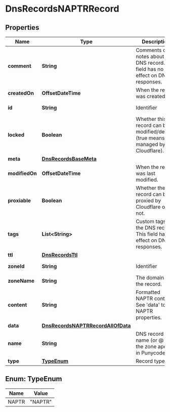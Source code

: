 

# DnsRecordsNAPTRRecord


## Properties

| Name | Type | Description | Notes |
|------------ | ------------- | ------------- | -------------|
|**comment** | **String** | Comments or notes about the DNS record. This field has no effect on DNS responses. |  [optional] |
|**createdOn** | **OffsetDateTime** | When the record was created. |  [optional] [readonly] |
|**id** | **String** | Identifier |  [optional] [readonly] |
|**locked** | **Boolean** | Whether this record can be modified/deleted (true means it&#39;s managed by Cloudflare). |  [optional] [readonly] |
|**meta** | [**DnsRecordsBaseMeta**](DnsRecordsBaseMeta.md) |  |  [optional] |
|**modifiedOn** | **OffsetDateTime** | When the record was last modified. |  [optional] [readonly] |
|**proxiable** | **Boolean** | Whether the record can be proxied by Cloudflare or not. |  [optional] [readonly] |
|**tags** | **List&lt;String&gt;** | Custom tags for the DNS record. This field has no effect on DNS responses. |  [optional] |
|**ttl** | [**DnsRecordsTtl**](DnsRecordsTtl.md) |  |  [optional] |
|**zoneId** | **String** | Identifier |  [optional] [readonly] |
|**zoneName** | **String** | The domain of the record. |  [optional] [readonly] |
|**content** | **String** | Formatted NAPTR content. See &#39;data&#39; to set NAPTR properties. |  [optional] [readonly] |
|**data** | [**DnsRecordsNAPTRRecordAllOfData**](DnsRecordsNAPTRRecordAllOfData.md) |  |  |
|**name** | **String** | DNS record name (or @ for the zone apex) in Punycode. |  |
|**type** | [**TypeEnum**](#TypeEnum) | Record type. |  |



## Enum: TypeEnum

| Name | Value |
|---- | -----|
| NAPTR | &quot;NAPTR&quot; |



